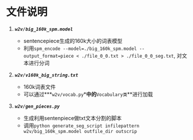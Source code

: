 # 文件说明
1. ***`w2v/big_160k_spm.model`***
    * sentencepiece生成的160k大小的词表模型
    * 利用`spm_encode --model=./big_160k_spm.model --output_format=piece < ./file_0_0.txt > ./file_0_0_seg.txt`, 对文本进行分词
    
2. ***`w2v/v160k_big_string.txt`***
    * 160k词表文件
    * 可以通过***`w2v/vocab.py`***中的**`Vocabulary类`**进行加载
    
3. ***`w2v/gen_pieces.py`***
    * 生成利用sentenpiece做txt文本分割的脚本
    * 调用`python generate_seg_script infilepattern w2v/big_160k_spm.model outfile_dir outscrip`